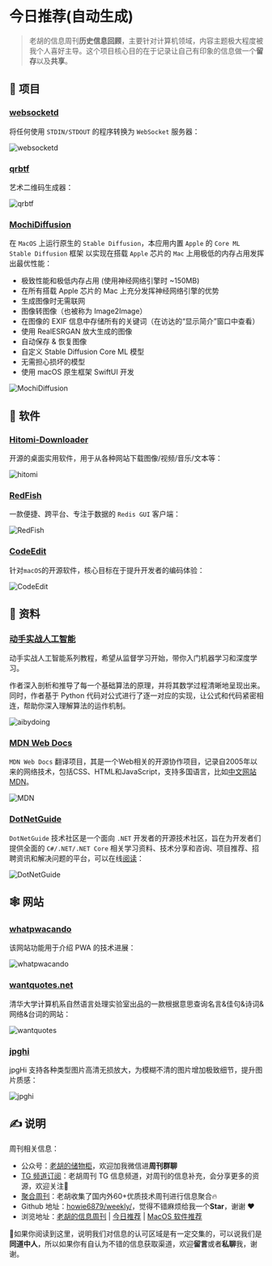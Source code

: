 # 今日推荐(自动生成)

> 老胡的信息周刊**历史信息回顾**，主要针对计算机领域，内容主题极大程度被我个人喜好主导。这个项目核心目的在于记录让自己有印象的信息做一个**留存**以及**共享**。


## 🎯 项目 

### [websocketd](https://github.com/joewalnes/websocketd)

将任何使用 `STDIN/STDOUT` 的程序转换为 `WebSocket` 服务器：

![websocketd](https://images-1252557999.file.myqcloud.com/uPic/websocketd.jpg) 

### [qrbtf](https://github.com/ciaochaos/qrbtf)

艺术二维码生成器：

![qrbtf](https://images-1252557999.file.myqcloud.com/uPic/qrbtf.jpg) 

### [MochiDiffusion](https://github.com/godly-devotion/MochiDiffusion)

在 `MacOS` 上运行原生的 `Stable Diffusion`，本应用内置 `Apple` 的 `Core ML Stable Diffusion` 框架 以实现在搭载 `Apple` 芯片的 `Mac` 上用极低的内存占用发挥出最优性能：

- 极致性能和极低内存占用 (使用神经网络引擎时 ~150MB)
- 在所有搭载 Apple 芯片的 Mac 上充分发挥神经网络引擎的优势
- 生成图像时无需联网
- 图像转图像（也被称为 Image2Image）
- 在图像的 EXIF 信息中存储所有的关键词（在访达的“显示简介”窗口中查看）
- 使用 RealESRGAN 放大生成的图像
- 自动保存 & 恢复图像
- 自定义 Stable Diffusion Core ML 模型
- 无需担心损坏的模型
- 使用 macOS 原生框架 SwiftUI 开发

![MochiDiffusion](https://images-1252557999.file.myqcloud.com/uPic/MochiDiffusion.jpg) 

## 🤖 软件 

### [Hitomi-Downloader](https://github.com/KurtBestor/Hitomi-Downloader)

开源的桌面实用软件，用于从各种网站下载图像/视频/音乐/文本等：

![hitomi](https://images-1252557999.file.myqcloud.com/uPic/hitomi.gif) 

### [RedFish](https://github.com/Kuari/RedFish)

一款便捷、跨平台、专注于数据的 `Redis GUI` 客户端：

![RedFish](https://images-1252557999.file.myqcloud.com/uPic/RedFish.png) 

### [CodeEdit](https://github.com/CodeEditApp/CodeEdit)

针对`macOS`的开源软件，核心目标在于提升开发者的编码体验：

![CodeEdit](https://images-1252557999.file.myqcloud.com/uPic/CodeEdit.png) 

## 👀 资料 

### [动手实战人工智能](https://aibydoing.com/intro "动手实战人工智能")

动手实战人工智能系列教程，希望从监督学习开始，带你入门机器学习和深度学习。

作者深入剖析和推导了每一个基础算法的原理，并将其数学过程清晰地呈现出来。同时，作者基于 Python 代码对公式进行了逐一对应的实现，让公式和代码紧密相连，帮助你深入理解算法的运作机制。

![aibydoing](https://images-1252557999.file.myqcloud.com/uPic/aibydoing.jpg) 

### [MDN Web Docs](https://github.com/mdn/translated-content)

`MDN Web Docs` 翻译项目，其是一个Web相关的开源协作项目，记录自2005年以来的网络技术，包括CSS、HTML和JavaScript，支持多国语言，比如[中文网站MDN](https://developer.mozilla.org/zh-CN/)。

![MDN](https://images-1252557999.file.myqcloud.com/uPic/MDN.jpg) 

### [DotNetGuide](https://github.com/YSGStudyHards/DotNetGuide)

`DotNetGuide` 技术社区是一个面向 `.NET` 开发者的开源技术社区，旨在为开发者们提供全面的 `C#/.NET/.NET Core` 相关学习资料、技术分享和咨询、项目推荐、招聘资讯和解决问题的平台，可以在线[阅读](https://www.yuque.com/ysgstudyhard/da6e0c)：

![DotNetGuide](https://images-1252557999.file.myqcloud.com/uPic/DotNetGuide.jpg) 

## 🕸 网站 

### [whatpwacando](https://whatpwacando.today/)

该网站功能用于介绍 PWA 的技术进展：

![whatpwacando](https://images-1252557999.file.myqcloud.com/uPic/whatpwacando.jpg) 

### [wantquotes.net](https://wantquotes.net/)

清华大学计算机系自然语言处理实验室出品的一款根据意思查询名言&佳句&诗词&网络&台词的网站：

![wantquotes](https://images-1252557999.file.myqcloud.com/uPic/wantquotes.jpg) 

### [jpghi](https://jpghi.com/)

jpgHi 支持各种类型图片高清无损放大，为模糊不清的图片增加极致细节，提升图片质感：

![jpghi](https://images-1252557999.file.myqcloud.com/uPic/jpghi.jpg) 

## ✍️ 说明

周刊相关信息：

- 公众号：[老胡的储物柜](https://images-1252557999.file.myqcloud.com/uPic/ETIbMe.jpg)，欢迎加我微信进**周刊群聊**
- [TG 频道订阅](https://t.me/howie_weekly)：老胡周刊 TG 信息频道，对周刊的信息补充，会分享更多的资源，欢迎关注👏
- [聚合周刊](https://www.fre321.com/weekly)：老胡收集了国内外60+优质技术周刊进行信息聚合🔥
- Github 地址：[howie6879/weekly/](https://github.com/howie6879/weekly/)，觉得不错麻烦给我一个**Star**，谢谢 ❤️
- 浏览地址：[老胡的信息周刊](https://weekly.howie6879.com) | [今日推荐](https://weekly.howie6879.com/recommend/index.html) | [MacOS 软件推荐](https://weekly.howie6879.com/soft/mac.html)

🙌如果你阅读到这里，说明我们对信息的认可区域是有一定交集的，可以说我们是**同道中人**，所以如果你有自认为不错的信息获取渠道，欢迎**留言**或者**私聊**我，谢谢。